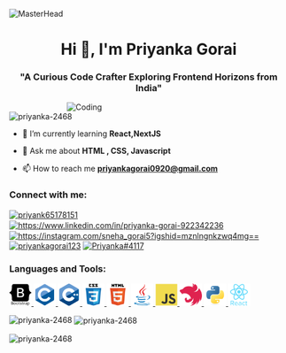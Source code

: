 ![MasterHead](https://www.digitalsolutionservices.com/img/services/web%20development.gif)
<h1 align="center">Hi 👋, I'm Priyanka Gorai</h1>
<h3 align="center">"A Curious Code Crafter Exploring Frontend Horizons from India"</h3>
<img align="right" alt="Coding" width="400" src="https://user-images.githubusercontent.com/81975567/213871187-5f4af020-4be1-4f17-baa2-0a0b3e2909c2.gif">
<p align="left"> <img src="https://komarev.com/ghpvc/?username=priyanka-2468&label=Profile%20views&color=0e75b6&style=flat" alt="priyanka-2468" /> </p>

- 🌱 I’m currently learning **React,NextJS**

- 💬 Ask me about **HTML , CSS, Javascript**

- 📫 How to reach me **priyankagorai0920@gmail.com**

<h3 align="left">Connect with me:</h3>
<p align="left">
<a href="https://twitter.com/priyank65178151" target="blank"><img align="center" src="https://raw.githubusercontent.com/rahuldkjain/github-profile-readme-generator/master/src/images/icons/Social/twitter.svg" alt="priyank65178151" height="30" width="40" /></a>
<a href="https://linkedin.com/in/https://www.linkedin.com/in/priyanka-gorai-922342236" target="blank"><img align="center" src="https://raw.githubusercontent.com/rahuldkjain/github-profile-readme-generator/master/src/images/icons/Social/linked-in-alt.svg" alt="https://www.linkedin.com/in/priyanka-gorai-922342236" height="30" width="40" /></a>
<a href="https://instagram.com/https://instagram.com/sneha_gorai5?igshid=mznlngnkzwq4mg==" target="blank"><img align="center" src="https://raw.githubusercontent.com/rahuldkjain/github-profile-readme-generator/master/src/images/icons/Social/instagram.svg" alt="https://instagram.com/sneha_gorai5?igshid=mznlngnkzwq4mg==" height="30" width="40" /></a>
<a href="https://auth.geeksforgeeks.org/user/priyankagorai123" target="blank"><img align="center" src="https://raw.githubusercontent.com/rahuldkjain/github-profile-readme-generator/master/src/images/icons/Social/geeks-for-geeks.svg" alt="priyankagorai123" height="30" width="40" /></a>
<a href="https://discord.gg/Priyanka#4117" target="blank"><img align="center" src="https://raw.githubusercontent.com/rahuldkjain/github-profile-readme-generator/master/src/images/icons/Social/discord.svg" alt="Priyanka#4117" height="30" width="40" /></a>
</p>

<h3 align="left">Languages and Tools:</h3>
<p align="left"> <a href="https://getbootstrap.com" target="_blank" rel="noreferrer"> <img src="https://raw.githubusercontent.com/devicons/devicon/master/icons/bootstrap/bootstrap-plain-wordmark.svg" alt="bootstrap" width="40" height="40"/> </a> <a href="https://www.cprogramming.com/" target="_blank" rel="noreferrer"> <img src="https://raw.githubusercontent.com/devicons/devicon/master/icons/c/c-original.svg" alt="c" width="40" height="40"/> </a> <a href="https://www.w3schools.com/cpp/" target="_blank" rel="noreferrer"> <img src="https://raw.githubusercontent.com/devicons/devicon/master/icons/cplusplus/cplusplus-original.svg" alt="cplusplus" width="40" height="40"/> </a> <a href="https://www.w3schools.com/css/" target="_blank" rel="noreferrer"> <img src="https://raw.githubusercontent.com/devicons/devicon/master/icons/css3/css3-original-wordmark.svg" alt="css3" width="40" height="40"/> </a> <a href="https://www.w3.org/html/" target="_blank" rel="noreferrer"> <img src="https://raw.githubusercontent.com/devicons/devicon/master/icons/html5/html5-original-wordmark.svg" alt="html5" width="40" height="40"/> </a> <a href="https://www.java.com" target="_blank" rel="noreferrer"> <img src="https://raw.githubusercontent.com/devicons/devicon/master/icons/java/java-original.svg" alt="java" width="40" height="40"/> </a> <a href="https://developer.mozilla.org/en-US/docs/Web/JavaScript" target="_blank" rel="noreferrer"> <img src="https://raw.githubusercontent.com/devicons/devicon/master/icons/javascript/javascript-original.svg" alt="javascript" width="40" height="40"/> </a> <a href="https://nestjs.com/" target="_blank" rel="noreferrer"> <img src="https://raw.githubusercontent.com/devicons/devicon/master/icons/nestjs/nestjs-plain.svg" alt="nestjs" width="40" height="40"/> </a> <a href="https://www.python.org" target="_blank" rel="noreferrer"> <img src="https://raw.githubusercontent.com/devicons/devicon/master/icons/python/python-original.svg" alt="python" width="40" height="40"/> </a> <a href="https://reactjs.org/" target="_blank" rel="noreferrer"> <img src="https://raw.githubusercontent.com/devicons/devicon/master/icons/react/react-original-wordmark.svg" alt="react" width="40" height="40"/> </a> </p>

<p><img align="left" src="https://github-readme-stats.vercel.app/api/top-langs?username=priyanka-2468&show_icons=true&locale=en&layout=compact" alt="priyanka-2468" /></p>

<p>&nbsp;<img align="center" src="https://github-readme-stats.vercel.app/api?username=priyanka-2468&show_icons=true&locale=en" alt="priyanka-2468" /></p>

<p><img align="center" src="https://github-readme-streak-stats.herokuapp.com/?user=priyanka-2468&" alt="priyanka-2468" /></p>
